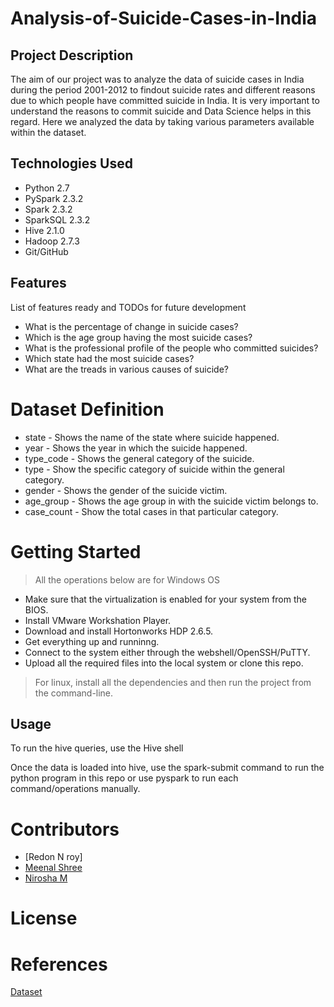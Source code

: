 # Analysis-of-Suicide-Cases-in-India

## Project Description

The aim of our project was to analyze the data of suicide cases in India during the period 2001-2012 to findout suicide rates and different reasons due to which people have committed suicide in India. It is very important to understand the reasons to commit suicide and Data Science helps in this regard. Here we analyzed the data by taking various parameters available within the dataset.

## Technologies Used
* Python 2.7
* PySpark 2.3.2
* Spark 2.3.2
* SparkSQL 2.3.2
* Hive 2.1.0
* Hadoop 2.7.3
* Git/GitHub

## Features

List of features ready and TODOs for future development

* What is the percentage of change in suicide cases?
* Which is the age group having the most suicide cases?
* What is the professional profile of the people who committed suicides?
* Which state had the most suicide cases?
* What are the treads in various causes of suicide?

# Dataset Definition

* state - Shows the name of the state where suicide happened.
* year - Shows the year in which the suicide happened.
* type_code - Shows the general category of the suicide.
* type - Show the specific category of suicide within the general category.
* gender - Shows the gender of the suicide victim.
* age_group - Shows the age group in with the suicide victim belongs to.
* case_count - Show the total cases in that particular category.

# Getting Started

> All the operations below are for Windows OS

* Make sure that the virtualization is enabled for your system from the BIOS.
* Install VMware Workshation Player.
* Download and install Hortonworks HDP 2.6.5.
* Get everything up and runninng.
* Connect to the system either through the webshell/OpenSSH/PuTTY.
* Upload all the required files into the local system or clone this repo.


> For linux, install all the dependencies and then run the project from the command-line.


## Usage

To run the hive queries, use the Hive shell

Once the data is loaded into hive, use the spark-submit command to run the python program in this repo or use pyspark to run each command/operations manually.

# Contributors

* [Redon N roy]
* [Meenal Shree](https://github.com/meenal-shree)
* [Nirosha M](https://github.com/Niroshamurugan)

# License

# References
[Dataset](https://www.kaggle.com/rajanand/suicides-in-india)

